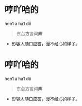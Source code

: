 # 哼吖哈的
hen1 a ha1 dii
> 东台方言词典
- 形容人随口应答，漫不经心的样子。

# 哼吖哈的
hen1 a ha1 dii
> 东台方言词典
- 形容人随口应答，漫不经心的样子。
